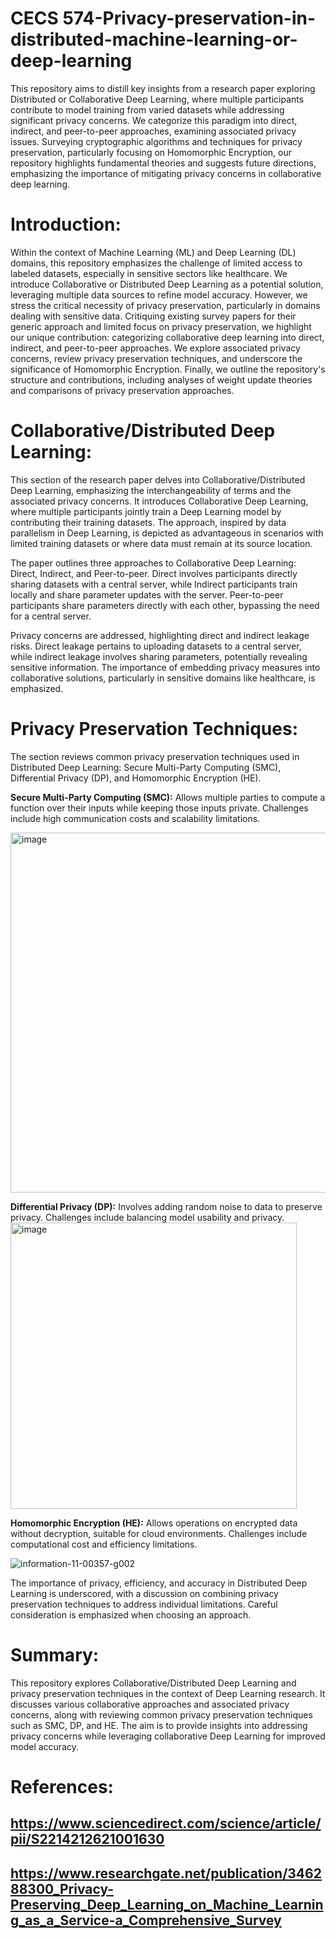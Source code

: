 # CECS 574-Privacy-preservation-in-distributed-machine-learning-or-deep-learning
This repository aims to distill key insights from a research paper exploring Distributed or Collaborative Deep Learning, where multiple participants contribute to model training from varied datasets while addressing significant privacy concerns. We categorize this paradigm into direct, indirect, and peer-to-peer approaches, examining associated privacy issues. Surveying cryptographic algorithms and techniques for privacy preservation, particularly focusing on Homomorphic Encryption, our repository highlights fundamental theories and suggests future directions, emphasizing the importance of mitigating privacy concerns in collaborative deep learning.

# Introduction:
Within the context of Machine Learning (ML) and Deep Learning (DL) domains, this repository emphasizes the challenge of limited access to labeled datasets, especially in sensitive sectors like healthcare. We introduce Collaborative or Distributed Deep Learning as a potential solution, leveraging multiple data sources to refine model accuracy. However, we stress the critical necessity of privacy preservation, particularly in domains dealing with sensitive data. Critiquing existing survey papers for their generic approach and limited focus on privacy preservation, we highlight our unique contribution: categorizing collaborative deep learning into direct, indirect, and peer-to-peer approaches. We explore associated privacy concerns, review privacy preservation techniques, and underscore the significance of Homomorphic Encryption. Finally, we outline the repository's structure and contributions, including analyses of weight update theories and comparisons of privacy preservation approaches.

# Collaborative/Distributed Deep Learning:

This section of the research paper delves into Collaborative/Distributed Deep Learning, emphasizing the interchangeability of terms and the associated privacy concerns. It introduces Collaborative Deep Learning, where multiple participants jointly train a Deep Learning model by contributing their training datasets. The approach, inspired by data parallelism in Deep Learning, is depicted as advantageous in scenarios with limited training datasets or where data must remain at its source location.

The paper outlines three approaches to Collaborative Deep Learning: Direct, Indirect, and Peer-to-peer. Direct involves participants directly sharing datasets with a central server, while Indirect participants train locally and share parameter updates with the server. Peer-to-peer participants share parameters directly with each other, bypassing the need for a central server.

Privacy concerns are addressed, highlighting direct and indirect leakage risks. Direct leakage pertains to uploading datasets to a central server, while indirect leakage involves sharing parameters, potentially revealing sensitive information. The importance of embedding privacy measures into collaborative solutions, particularly in sensitive domains like healthcare, is emphasized.

# Privacy Preservation Techniques:

The section reviews common privacy preservation techniques used in Distributed Deep Learning: Secure Multi-Party Computing (SMC), Differential Privacy (DP), and Homomorphic Encryption (HE).

**Secure Multi-Party Computing (SMC):** Allows multiple parties to compute a function over their inputs while keeping those inputs private. Challenges include high communication costs and scalability limitations.

<img width="576" alt="image" src="https://github.com/dikshanpatil/CECS---574---Privacy-preservation-in-distributed-machine-learning-or-deep-learning/assets/128430331/9bd48b13-3901-431a-8015-d67942789eeb">

**Differential Privacy (DP):** Involves adding random noise to data to preserve privacy. Challenges include balancing model usability and privacy.
<img width="458" alt="image" src="https://github.com/dikshanpatil/CECS---574---Privacy-preservation-in-distributed-machine-learning-or-deep-learning/assets/128430331/0c4da001-6358-4e25-ae1b-e0d6cf1504f8">


**Homomorphic Encryption (HE):** Allows operations on encrypted data without decryption, suitable for cloud environments. Challenges include computational cost and efficiency limitations.

![information-11-00357-g002](https://github.com/dikshanpatil/CECS---574---Privacy-preservation-in-distributed-machine-learning-or-deep-learning/assets/128430331/3fa0a057-1e39-4f24-98e3-168ab0a1d5ec)

The importance of privacy, efficiency, and accuracy in Distributed Deep Learning is underscored, with a discussion on combining privacy preservation techniques to address individual limitations. Careful consideration is emphasized when choosing an approach.

# Summary:

This repository explores Collaborative/Distributed Deep Learning and privacy preservation techniques in the context of Deep Learning research. It discusses various collaborative approaches and associated privacy concerns, along with reviewing common privacy preservation techniques such as SMC, DP, and HE. The aim is to provide insights into addressing privacy concerns while leveraging collaborative Deep Learning for improved model accuracy.

# References:
https://www.sciencedirect.com/science/article/pii/S2214212621001630
--
https://www.researchgate.net/publication/346288300_Privacy-Preserving_Deep_Learning_on_Machine_Learning_as_a_Service-a_Comprehensive_Survey
--
